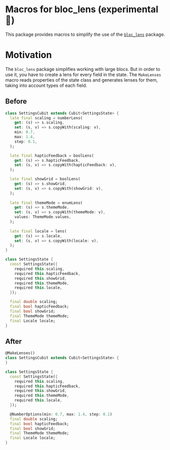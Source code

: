 # Macros for bloc_lens (experimental 🧪)

This package provides macros to simplify the use of the [`bloc_lens`][bloc_lens] package.

# Motivation

The `bloc_lens` package simplifies working with large blocs. But in order to use it,
you have to create a lens for every field in the state. The `MakeLenses` macro reads
properties of the state class and generates lenses for them, taking into account types
of each field.

## Before

```dart
class SettingsCubit extends Cubit<SettingsState> {
  late final scaling = numberLens(
    get: (s) => s.scaling,
    set: (s, v) => s.copyWith(scaling: v),
    min: 0.7,
    max: 1.4,
    step: 0.1,
  );

  late final hapticFeedback = boolLens(
    get: (s) => s.hapticFeedback,
    set: (s, v) => s.copyWith(hapticFeedback: v),
  );

  late final showGrid = boolLens(
    get: (s) => s.showGrid,
    set: (s, v) => s.copyWith(showGrid: v),
  );
  
  late final themeMode = enumLens(
    get: (s) => s.themeMode,
    set: (s, v) => s.copyWith(themeMode: v),
    values: ThemeMode.values,
  );
  
  late final locale = lens(
    get: (s) => s.locale,
    set: (s, v) => s.copyWith(locale: v),
  );
}

class SettingsState {
  const SettingsState({
    required this.scaling,
    required this.hapticFeedback,
    required this.showGrid,
    required this.themeMode,
    required this.locale,
  });

  final double scaling;
  final bool hapticFeedback;
  final bool showGrid;
  final ThemeMode themeMode;
  final Locale locale;
}
```

## After

```dart
@MakeLenses()
class SettingsCubit extends Cubit<SettingsState> {
}

class SettingsState {
  const SettingsState({
    required this.scaling,
    required this.hapticFeedback,
    required this.showGrid,
    required this.themeMode,
    required this.locale,
  });

  @NumberOptions(min: 0.7, max: 1.4, step: 0.1)
  final double scaling;
  final bool hapticFeedback;
  final bool showGrid;
  final ThemeMode themeMode;
  final Locale locale;
}
```

[bloc_lens]: https://pub.dev/packages/bloc_lens
